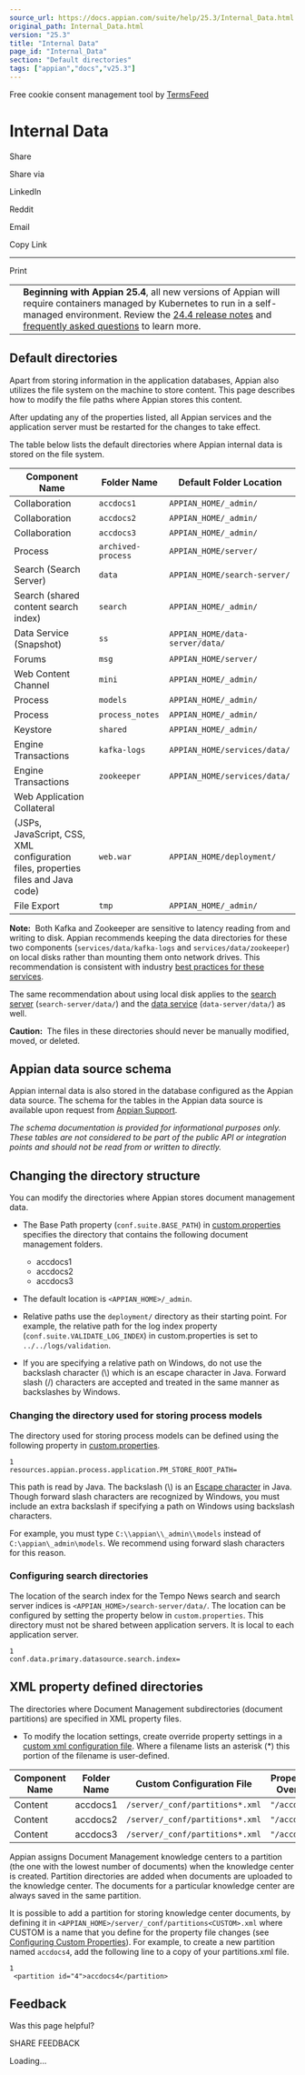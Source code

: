 ```yaml
---
source_url: https://docs.appian.com/suite/help/25.3/Internal_Data.html
original_path: Internal_Data.html
version: "25.3"
title: "Internal Data"
page_id: "Internal_Data"
section: "Default directories"
tags: ["appian","docs","v25.3"]
---
```



Free cookie consent management tool by [TermsFeed](https://www.termsfeed.com/)

# Internal Data

Share

Share via

LinkedIn

Reddit

Email

Copy Link

* * *

Print

<table><tbody><tr><td><i class="fa fa-bullhorn" aria-hidden="true"></i></td><td><b>Beginning with Appian 25.4</b>, all new versions of Appian will require containers managed by Kubernetes to run in a self-managed environment. Review the <a href="https://docs.appian.com/suite/help/24.4/Appian_Release_Notes.html#preparing-for-containerized-self-managed-appian-in-2025">24.4 release notes</a> and <a href="aok-faq.html">frequently asked questions</a> to learn more.</td></tr></tbody></table>

## Default directories

Apart from storing information in the application databases, Appian also utilizes the file system on the machine to store content. This page describes how to modify the file paths where Appian stores this content.

After updating any of the properties listed, all Appian services and the application server must be restarted for the changes to take effect.

The table below lists the default directories where Appian internal data is stored on the file system.

| Component Name | Folder Name | Default Folder Location |
| --- | --- | --- |
| Collaboration | `accdocs1` | `APPIAN_HOME/_admin/` |
| Collaboration | `accdocs2` | `APPIAN_HOME/_admin/` |
| Collaboration | `accdocs3` | `APPIAN_HOME/_admin/` |
| Process | `archived-process` | `APPIAN_HOME/server/` |
| Search (Search Server) | `data` | `APPIAN_HOME/search-server/` |
| Search (shared content search index) | `search` | `APPIAN_HOME/_admin/` |
| Data Service (Snapshot) | `ss` | `APPIAN_HOME/data-server/data/` |
| Forums | `msg` | `APPIAN_HOME/server/` |
| Web Content Channel | `mini` | `APPIAN_HOME/_admin/` |
| Process | `models` | `APPIAN_HOME/_admin/` |
| Process | `process_notes` | `APPIAN_HOME/_admin/` |
| Keystore | `shared` | `APPIAN_HOME/_admin/` |
| Engine Transactions | `kafka-logs` | `APPIAN_HOME/services/data/` |
| Engine Transactions | `zookeeper` | `APPIAN_HOME/services/data/` |
| Web Application Collateral
(JSPs, JavaScript, CSS, XML configuration files, properties files and Java code) | `web.war` | `APPIAN_HOME/deployment/` |
| File Export | `tmp` | `APPIAN_HOME/_admin/` |

**Note:**  Both Kafka and Zookeeper are sensitive to latency reading from and writing to disk. Appian recommends keeping the data directories for these two components (`services/data/kafka-logs` and `services/data/zookeeper`) on local disks rather than mounting them onto network drives. This recommendation is consistent with industry [best practices for these services](https://docs.confluent.io/current/kafka/deployment.html#disks).

The same recommendation about using local disk applies to the [search server](Search_Server.html#index-data) (`search-server/data/`) and the [data service](Configuring_the_Data_Server.html#file-system) (`data-server/data/`) as well.

**Caution:**  The files in these directories should never be manually modified, moved, or deleted.

## Appian data source schema

Appian internal data is also stored in the database configured as the Appian data source. The schema for the tables in the Appian data source is available upon request from [Appian Support](https://forum.appian.com).

_The schema documentation is provided for informational purposes only. These tables are not considered to be part of the public API or integration points and should not be read from or written to directly._

## Changing the directory structure

You can modify the directories where Appian stores document management data.

-   The Base Path property (`conf.suite.BASE_PATH`) in [custom.properties](Custom_Configurations.html) specifies the directory that contains the following document management folders.
    -   accdocs1
    -   accdocs2
    -   accdocs3
-   The default location is `<APPIAN_HOME>/_admin`.

-   Relative paths use the `deployment/` directory as their starting point. For example, the relative path for the log index property (`conf.suite.VALIDATE_LOG_INDEX`) in custom.properties is set to `../../logs/validation`.

-   If you are specifying a relative path on Windows, do not use the backslash character (\\) which is an escape character in Java. Forward slash (/) characters are accepted and treated in the same manner as backslashes by Windows.

### Changing the directory used for storing process models

The directory used for storing process models can be defined using the following property in [custom.properties](Custom_Configurations.html).

```
1
resources.appian.process.application.PM_STORE_ROOT_PATH=
```

This path is read by Java. The backslash (\\) is an [Escape character](https://en.wikipedia.org/wiki/Escape_character) in Java. Though forward slash characters are recognized by Windows, you must include an extra backslash if specifying a path on Windows using backslash characters.

For example, you must type `C:\\appian\\_admin\\models` instead of `C:\appian\_admin\models`. We recommend using forward slash characters for this reason.

### Configuring search directories

The location of the search index for the Tempo News search and search server indices is `<APPIAN_HOME>/search-server/data/`. The location can be configured by setting the property below in `custom.properties`. This directory must not be shared between application servers. It is local to each application server.

```
1
conf.data.primary.datasource.search.index=
```

## XML property defined directories

The directories where Document Management subdirectories (document partitions) are specified in XML property files.

-   To modify the location settings, create override property settings in a [custom xml configuration file](Custom_Configurations.html). Where a filename lists an asterisk (\*) this portion of the filename is user-defined.

| Component Name | Folder Name | Custom Configuration File | Property to Override |
| --- | --- | --- | --- |
| Content | accdocs1 | `/server/_conf/partitions*.xml` | `"/accdocs1"` |
| Content | accdocs2 | `/server/_conf/partitions*.xml` | `"/accdocs2"` |
| Content | accdocs3 | `/server/_conf/partitions*.xml` | `"/accdocs3"` |

Appian assigns Document Management knowledge centers to a partition (the one with the lowest number of documents) when the knowledge center is created. Partition directories are added when documents are uploaded to the knowledge center. The documents for a particular knowledge center are always saved in the same partition.

It is possible to add a partition for storing knowledge center documents, by defining it in `<APPIAN_HOME>/server/_conf/partitions<CUSTOM>.xml` where CUSTOM is a name that you define for the property file changes (see [Configuring Custom Properties](Custom_Configurations.html)). For example, to create a new partition named `accdocs4`, add the following line to a copy of your partitions.xml file.

```
1
 <partition id="4">accdocs4</partition>
```

## Feedback

Was this page helpful?

SHARE FEEDBACK

Loading...